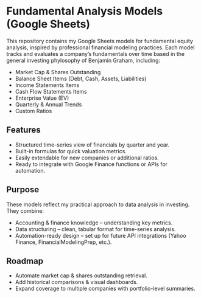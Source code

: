 # Fundamental Analysis Models (Google Sheets)

This repository contains my Google Sheets models for fundamental equity analysis, inspired by professional financial modeling practices. Each model tracks and evaluates a company’s fundamentals over time based in the general investing phylosophy of Benjamin Graham, including:

- Market Cap & Shares Outstanding
- Balance Sheet Items (Debt, Cash, Assets, Liabilities)
- Income Statements Items
- Cash Flow Statements Items
- Enterprise Value (EV)
- Quarterly & Annual Trends
- Custom Ratios

## Features

- Structured time-series view of financials by quarter and year.
- Built-in formulas for quick valuation metrics.
- Easily extendable for new companies or additional ratios.
- Ready to integrate with Google Finance functions or APIs for automation.

## Purpose

These models reflect my practical approach to data analysis in investing. They combine:

- Accounting & finance knowledge – understanding key metrics.
- Data structuring – clean, tabular format for time-series analysis.
- Automation-ready design – set up for future API integrations (Yahoo Finance, FinancialModelingPrep, etc.).

## Roadmap

- Automate market cap & shares outstanding retrieval.
- Add historical comparisons & visual dashboards.
- Expand coverage to multiple companies with portfolio-level summaries.

